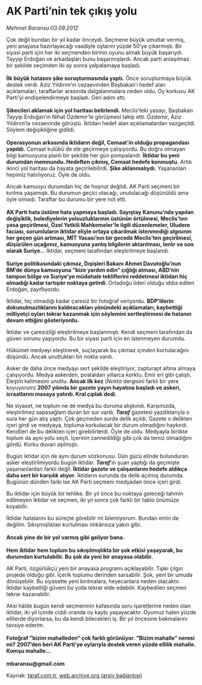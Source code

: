 # AK Parti’nin tek çıkış yolu

*Mehmet Baransu 03.09.2012*

<div class="yazi"><p>Çok değil bundan bir yıl kadar önceydi. Seçmene büyük umutlar vermiş, yeni anayasa hazırlayacağı vaadiyle oylarını yüzde 50’ye çıkarmıştı. Bir siyasi parti için her iki seçmenden birinin oyunu almak büyük başarıydı. Tayyip Erdoğan ve arkadaşları bunu başarmışlardı. Ancak parti anlaşılmaz bir şekilde seçimden iki ay sonra yalpalamaya başladı.<br/><br/><b>İlk büyük hatasını şike soruşturmasında yaptı.</b> Önce soruşturmaya büyük destek verdi. Aziz Yıldırım’ın cezaevinden Başbakan’ı hedef alan açıklamaları, taraftarlar arasında dalgalanmalara neden oldu. Oy korkusu AK Parti’yi endişelendirmeye başladı. Geri adım attı.<br/><br/><b>Şikecileri aklamak için yol haritası belirlendi.</b> Meclis’teki yasayı, Başbakan Tayyip Erdoğan’ın Nihat Özdemir’le görüşmesi takip etti. Özdemir, Aziz Yıldırım’la cezaevinde görüştü. İktidarı hedef alan açıklamalardan vazgeçildi. Söylem değişikliğine gidildi.<br/><br/><b>Operasyonun arkasında iktidarın değil, Cemaat’in olduğu propagandası yapıldı.</b> Cemaat kulübü de ele geçirmeye çalışıyordu. Bu doğru olmayan bilgi kamuoyuna planlı bir şekilde her gün pompalandı. <b>İktidar bu yeni durumdan memnundu. Hedeften çıkmış, Cemaat hedefe konmuştu.</b> Artık ikinci yol haritası da hayata geçirilebilirdi. <b>Şike aklanmalıydı.</b> Yaşananları hepimiz hatırlıyoruz. Öyle de oldu. </p>
<p>Ancak kamuoyu durumdan hiç de hoşnut değildi. AK Parti seçmeni bir kırılma yaşamıştı. Bu durumun geçici olacağı, unutulacağı düşünüldü ama öyle olmadı. Taraftar bu durumu bir yere not etti.<br/><br/><b>AK Parti hata üstüne hata yapmaya başladı. Sayıştay Kanunu’nda yapılan değişiklik, belediyelerin yolsuzluklarının üstünün örtülmesi, Meclis’ten yasa geçirilmesi, Özel Yetkili Mahkemeler’le ilgili düzenlemeler, Uludere faciası, sorumluların iktidar eliyle ortaya çıkarılmak istenmediği algısının her geçen gün artması, MİT Yasası’nın bir gecede Meclis’ten geçirilmesi, düşürülen uçağımız, kamuoyuna yanlış bilgilerin aktarılması, terör ve son olarak Suriye..</b>. İktidar, seçmeni tarafından eleştirilmeye başlandı.<br/><br/><b>Suriye politikasındaki çıkmaz, Dışişleri Bakanı Ahmet Davutoğlu’nun BM’de dünya kamuoyuna “bize yardım edin” çığlığı atması, ABD’nin tampon bölge ve Suriye’ye müdahale tekliflerini reddetmesi iktidarı hiç olmadığı kadar tartışılır noktaya getirdi</b>. Ortadoğu lideri olduğu iddia edilen Erdoğan, zayıflıyordu. </p>
<p>İktidar, hiç olmadığı kadar çaresiz bir fotoğraf veriyordu. <b>BDP’lilerin dokunulmazlıklarını kaldıracakları yönündeki açıklamaları, kaybettiği milliyetçi oyları tekrar kazanmak için söylemini sertleştirmesi de hatanın devam ettiğini gösteriyordu.</b> </p>
<p>İktidar ve çaresizliği eleştirilmeye başlanmıştı. Kendi seçmeni tarafından da güven sorunu yaşıyordu. Bu bir siyasi parti için en istenmeyen durumdu. </p>
<p>Hükümet medyayı eleştirerek, suçlayarak bu çıkmaz içinden kurtulacağını düşündü. Ancak unuttukları bir nokta vardı. </p>
<p>Asker de daha önce medyayı sert şekilde eleştiriyor, zapturapt altına almaya çalışıyordu. Medya askerden, postaldan yıllarca korktu. Emir eri gibi çalıştı. Eleştiri kelimesini unuttu. <b>Ancak ilk kez</b> (<i>Nokta</i> dergisini farklı bir yere koyuyorum) <b>2007 yılında bir gazete yayın hayatına başladı ve askeri, icraatlarını masaya yatırdı. Kral çıplak dedi.</b> </p>
<p>Ne siyaset, ne toplum ne de medya bu duruma alışkındı. Karşımızda, eleştirilmez sapasağlam duran bir sur vardı. <b><i>Taraf</i></b> gazetesi yazdıklarıyla o sura her gün atış yaptı. Çok geçmeden surda delik açıldı. Gazete o delikten içeri girdi ve medyaya, topluma korkulacak bir durum olmadığını haykırdı. Kendileri de bu delikten içeri girebilirlerdi. Öyle de oldu. Medyayla birlikte toplum da aynı yolu seçti. İçerinin zannedildiği gibi çok da temiz olmadığını gördü. Korku duvarı aşılmıştı. </p>
<p>Bugün iktidar için de aynı durum sözkonusu. Dün gücü elinde bulunduran asker eleştirilmiyordu bugün iktidar. <b><i>Taraf</i></b>’ın şuan yaptığı da geçmişte yaşananlardan farklı değil. <b>İktidar gazete ve çalışanlarını hedefe aldıkça daha sert bir karşılık alıyor.</b> İktidarın surunda da delik açılmış durumda. Bugünün dünden farkı ise AK Parti seçmeni medyadan önce içeri girdi. </p>
<p>Bu iktidar için büyük bir tehlike. Bir yıl önce bu noktaya geleceği tahmin edilmeyen iktidar ve seçmen, iki yıl sonra çok farklı bir tablo önümüze koyabilir. </p>
<p>İktidar hatalarını bu süreçte görebilir mi bilemiyorum. Bundan emin de değilim. Sıkışmışlıktan kurtulması imkânsıza yakın gibi.<br/><br/><b>Ancak yine de bir yol varmış gibi geliyor bana.<br/><br/></b><b>Hem iktidar hem toplum bu sıkışılmışlıkta bir şok etkisi yaşayarak, bu durumdan kurtulabilir. Bu şok da yeni bir anayasa olabilir. </b></p>
<p>AK Parti, özgürlükçü yeni bir anayasa programı açıklayabilir. Tıpkı çılgın projede olduğu gibi. İçerik toplumu derinden sarsabilir. Şok, yeni bir umuda dönüşebilir. Bu siyasette yeni kırılmalara, heyecanlara neden olacaktır. İktidar kaybettiği güveni bu yolla tekrar elde edebilir. Kaybedilen seçmen tekrar kazanabilir. </p>
<p>Aksi hâlde bugün kendi seçmeninin kafasında soru işaretlerine neden olan iktidar, iki yıl içinde ciddi oranda oy kaybı yaşayacaktır. Oyumuz halen yüzde ellilerde diyorlarsa, bu da kendi bilecekleri iş. Bir yıl öncesine bakmalarını tavsiye ederim.<br/><br/><b>Fotoğraf “bizim mahalleden” çok farklı görünüyor. “Bizim mahalle” neresi mi? 2007’den beri AK Parti’ye oylarıyla destek veren yüzde ellilik mahalle. Komşu mahalle...<br/><br/></b><b>mbaransu@gmail.com</b></p>
</div>

Kaynak: [taraf.com.tr](http://www.taraf.com.tr/mehmet-baransu/makale-ak-parti-nin-tek-cikis-yolu.htm), [web.archive.org (arşiv bağlantısı)](http://web.archive.org/web/20131107032830/http://www.taraf.com.tr/mehmet-baransu/makale-ak-parti-nin-tek-cikis-yolu.htm)
